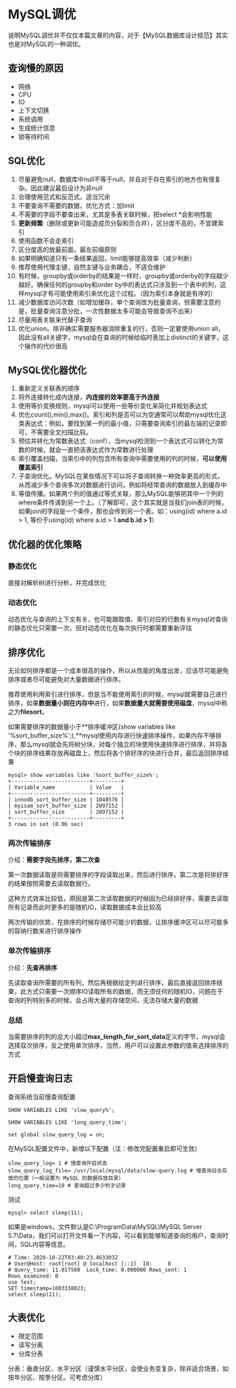 # MySQL调优

说明MySQL调优并不仅仅本篇文章的内容，对于【MySQL数据库设计规范】其实也是对MySQL的一种调优。



## 查询慢的原因

- 网络
- CPU
- IO
- 上下文切换
- 系统调用
- 生成统计信息
- 锁等待时间



## SQL优化

1. 尽量避免null，数据库中null不等于null，并且对于存在索引的地方也有很复杂。因此建议最后设计为非null
2. 合理使用范式和反范式，适当冗余
3. 不要查询不需要的数据，优化方式：加limit
4. 不需要的字段不要查出来，尤其是多表关联时候，把select *会影响性能
5. **更新频繁**（删除或更新可能造成页分裂和页合并），区分度不高的，不宜建索引
6. 使用函数不会走索引
7. 区分度高的放最前面，最左前缀原则
8. 如果明确知道只有一条结果返回，limit能够提高效率（减少判断）
9. 推荐使用代理主键，自然主键与业务耦合，不适合维护
10. 有时候，groupby或orderby的结果是一样时，groupby或orderby的字段越少越好。确保任何的groupby和order by中的表达式只涉及到一个表中的列，这样mysql才有可能使用索引来优化这个过程。（因为索引本身就是有序的）
11. 减少数据库访问次数（如增加缓存，单个查询改为批量查询，但需要注意的是，批量查询注意分批，一次性数据太多可能会导致查询不出来）
12. 尽量用表关联来代替子查询
13. 优化union。除非确实需要服务器消除重复的行，否则一定要使用union all，因此没有all关键字，mysql会在查询的时候给临时表加上distinct的关键字，这个操作的代价很高



## MySQL优化器优化

1.  重新定义关联表的顺序
2. 将外连接转化成内连接，**内连接的效率要高于外连接**
3. 使用等价变换规则，mysql可以使用一些等价变化来简化并规划表达式
4. 优化count(),min(),max()。索引和列是否可以为空通常可以帮助mysql优化这类表达式：例如，要找到某一列的最小值，只需要查询索引的最左端的记录即可，不需要全文扫描比较。
5. 预估并转化为常数表达式（conf），当mysql检测到一个表达式可以转化为常数的时候，就会一直把该表达式作为常数进行处理
6. 索引覆盖扫描，当索引中的列包含所有查询中需要使用的列的时候，**可以使用覆盖索引**
7. 子查询优化。MySQL在某些情况下可以将子查询转换一种效率更高的形式，从而减少多个查询多次对数据进行访问，例如将经常查询的数据放入到缓存中
8. 等值传播。如果两个列的值通过等式关联，那么MySQL能够把其中一个列的where条件传递到另一个上。（了解即可，这个其实就是当我们join表的时候，如果join的字段是一个条件，那也会传到另一个表。如：using(id) where a.id > 1,  等价于using(id) where a.id > 1 **and b.id > 1**）



## 优化器的优化策略

### 静态优化

直接对解析树进行分析，并完成优化

### 动态优化

动态优化与查询的上下文有关，也可能跟取值、索引对应的行数有关mysql对查询的静态优化只需要一次，但对动态优化在每次执行时都需要重新评估



## 排序优化

无论如何排序都是一个成本很高的操作，所以从性能的角度出发，应该尽可能避免排序或者尽可能避免对大量数据进行排序。

推荐使用利用索引进行排序，但是当不能使用索引的时候，mysql就需要自己进行排序，如果**数据量小则在内存中**进行，如果**数据量大就需要使用磁盘**，mysql中称之为**filesort**。

如果需要排序的数据量小于**排序缓冲区(show variables like '%sort_buffer_size%';),**mysql使用内存进行快速排序操作，如果内存不够排序，那么mysql就会先将树分块，对每个独立的块使用快速排序进行排序，并将各个块的排序结果存放再磁盘上，然后将各个排好序的块进行合并，最后返回排序结果

```mysql
mysql> show variables like '%sort_buffer_size%';
+-------------------------+---------+
| Variable_name           | Value   |
+-------------------------+---------+
| innodb_sort_buffer_size | 1048576 |
| myisam_sort_buffer_size | 2097152 |
| sort_buffer_size        | 2097152 |
+-------------------------+---------+
3 rows in set (0.06 sec)
```



### 两次传输排序

介绍：**需要字段先排序，第二次查**

第一次数据读取是将需要排序的字段读取出来，然后进行排序，第二次是将排好序的结果按照需要去读取数据行。

这种方式效率比较低，原因是第二次读取数据的时候因为已经排好序，需要去读取所有记录而此时更多的是随机IO，读取数据成本会比较高

两次传输的优势，在排序的时候存储尽可能少的数据，让排序缓冲区可以尽可能多的容纳行数来进行排序操作



### 单次传输排序

介绍：**先查再排序**

先读取查询所需要的所有列，然后再根据给定列进行排序，最后直接返回排序结果，此方式只需要一次顺序IO读取所有的数据，而无须任何的随机IO，问题在于查询的列特别多的时候，会占用大量的存储空间，无法存储大量的数据



### 总结

当需要排序的列的总大小超过**max_length_for_sort_data**定义的字节，mysql会选择双次排序，反之使用单次排序，当然，用户可以设置此参数的值来选择排序的方式





## 开启慢查询日志

查询系统当前慢查询配置

```mysql
SHOW VARIABLES LIKE 'slow_query%';

SHOW VARIABLES LIKE 'long_query_time';

set global slow_query_log = on;
```



在MySQL配置文件中，新增以下配置（注：修改完配置重启即可生效）

```
slow_query_log= 1 # 慢查询开启状态
slow_query_log_file= /usr/local/mysql/data/slow-query.log # 慢查询日志存放的位置（一般设置为 MySQL 的数据存放目录）
long_query_time=10 # 查询超过多少秒才记录
```



测试

```mysql
mysql> select sleep(11);
```

如果是windows，文件默认是C:\ProgramData\MySQL\MySQL Server 5.7\Data，我们可以打开文件看一下内容，可以看到能够知道查询的用户，查询时间，SQL内容等信息。

```log
# Time: 2020-10-22T03:40:23.463303Z
# User@Host: root[root] @ localhost [::1]  Id:     8
# Query_time: 11.017508  Lock_time: 0.000000 Rows_sent: 1  Rows_examined: 0
use test;
SET timestamp=1603338023;
select sleep(11);
```



## 大表优化

- 限定范围
- 读写分离
- 分库分表

分表：垂直分区、水平分区（谨慎水平分区，会使业务变复杂，除非适合场景，如按年分区、按季分区。可考虑分库）